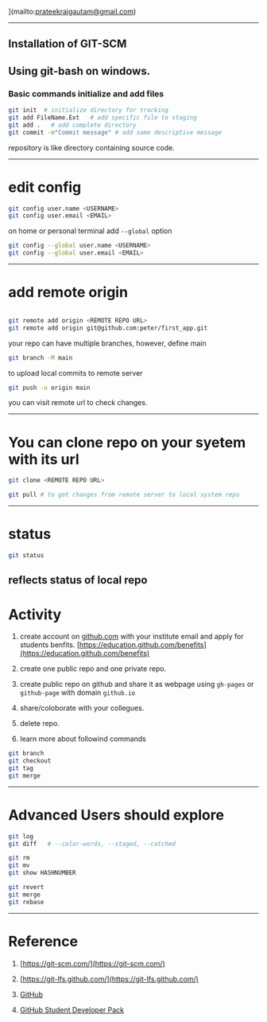 ](mailto:prateekrajgautam@gmail.com)






---

## Installation of GIT-SCM  
## Using git-bash on windows.
### Basic commands initialize and add files 
```bash
git init  # initialize directory for tracking 
git add FileName.Ext   # add specific file to staging
git add .   # add complete directory
git commit -m"Commit message" # add some descriptive message

```

repository is like directory containing source code.

---

# edit config

```bash
git config user.name <USERNAME>
git config user.email <EMAIL>

```

on home or personal terminal add `--global` option
```bash
git config --global user.name <USERNAME>
git config --global user.email <EMAIL>

```

---

# add remote origin

```bash

git remote add origin <REMOTE REPO URL>
git remote add origin git@github.com:peter/first_app.git

```
your repo can have multiple branches, however, define main

```bash
git branch -M main
```
to upload local commits to remote server
```bash
git push -u origin main
```
you can visit remote url to check changes.


---

# You can clone repo on your syetem with its url

```bash
git clone <REMOTE REPO URL>

```
```bash
git pull # to get changes from remote server to local system repo

```
---

# status

```bash
git status

```

reflects status of local repo
---

# Activity

1. create account on [github.com](https://github.com) with your institute email and apply for students benfits.
[https://education.github.com/benefits](https://education.github.com/benefits)

1. create one public repo and one private repo.

1. create public repo on github and share it as webpage using `gh-pages` or `github-page` with domain `github.io`

1. share/coloborate with your collegues.
1. delete repo.

2. learn more about followind commands

```bash
git branch
git checkout
git tag
git merge


```


---
# Advanced Users should explore 

```bash
git log
git diff   # --color-words, --staged, --catched

git rm
git mv
git show HASHNUMBER

git revert
git merge
git rebase


```

---
# Reference

1. [https://git-scm.com/](https://git-scm.com/)

1. [https://git-lfs.github.com/](https://git-lfs.github.com/) 

1. [GitHub](https://github.com/)

1. [GitHub Student Developer Pack](https://education.github.com/pack)




